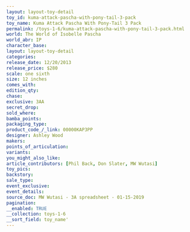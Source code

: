 ```yaml
---
layout: layout-toy-detail 
toy_id: kuma-attack-pascha-with-pony-tail-3-pack
toy_name: Kuma Attack Pascha With Pony-Tail 3 Pack
permalink: /toys-1-6/kuma-attack-pascha-with-pony-tail-3-pack.html
world: The World of Isobelle Pascha
world_abr: IP
character_base: 
layout: layout-toy-detail
categories: 
release_date: 12/20/2013
release_price: $280 
scale: one sixth
size: 12 inches
comes_with: 
edition_qty: 
chase: 
exclusive: 3AA
secret_drop: 
sold_where: 
bamba_points: 
packaging_type: 
product_code_/_link: 00000KAP3PP
designer: Ashley Wood
makers: 
points_of_articulation: 
variants: 
you_might_also_like: 
article_contributors: [Phil Back, Don Slater, MW Wutasi]
toy_pics: 
backstory: 
sale_type: 
event_exclusive: 
event_details: 
source_doc: MW Wutasi - 3A spreadsheet - 01-15-2019
pagination: 
__enabled: TRUE
__collection: toys-1-6
__sort_field: toy_name'
---
```

